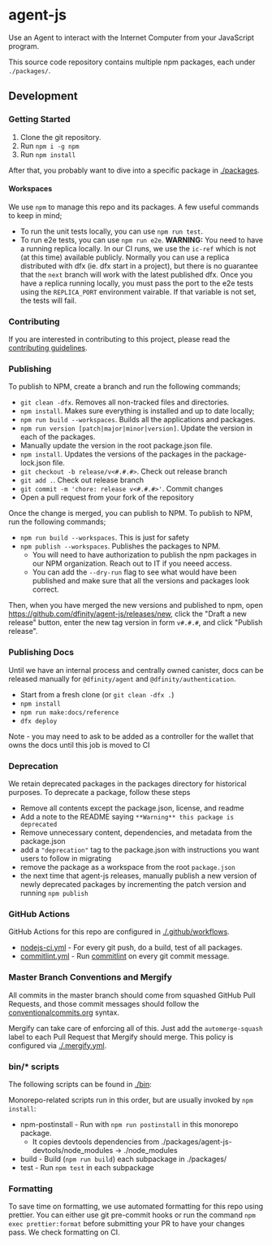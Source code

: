 # agent-js

Use an Agent to interact with the Internet Computer from your JavaScript program.

This source code repository contains multiple npm packages, each under `./packages/`.

## Development

### Getting Started

1. Clone the git repository.
2. Run `npm i -g npm`
3. Run `npm install`

After that, you probably want to dive into a specific package in [./packages](./packages).

#### Workspaces

We use `npm` to manage this repo and its packages. A few useful
commands to keep in mind;

- To run the unit tests locally, you can use `npm run test`.
- To run e2e tests, you can use `npm run e2e`. **WARNING:** You need to have a running
  replica locally. In our CI runs, we use the `ic-ref` which is not (at this time) available
  publicly. Normally you can use a replica distributed with dfx (ie. dfx start in a project),
  but there is no guarantee that the `next` branch will work with the latest published dfx.
  Once you have a replica running locally, you must pass the port to the e2e tests using the
  `REPLICA_PORT` environment vairable. If that variable is not set, the tests will fail.

### Contributing

If you are interested in contributing to this project, please read the [contributing guidelines](./CONTRIBUTING.md).

### Publishing

To publish to NPM, create a branch and run the following commands;

- `git clean -dfx`. Removes all non-tracked files and directories.
- `npm install`. Makes sure everything is installed and up to date locally;
- `npm run build --workspaces`. Builds all the applications and packages.
- `npm run version [patch|major|minor|version]`. Update the version in each of the packages.
- Manually update the version in the root package.json file.
- `npm install`. Updates the versions of the packages in the package-lock.json file.
- `git checkout -b release/v<#.#.#>`. Check out release branch
- `git add .`. Check out release branch
- `git commit -m 'chore: release v<#.#.#>'`. Commit changes
- Open a pull request from your fork of the repository

Once the change is merged, you can publish to NPM. To publish to NPM, run the following commands;

- `npm run build --workspaces`. This is just for safety
- `npm publish --workspaces`. Publishes the packages to NPM.
  - You will need to have authorization to publish the npm packages in our NPM organization. Reach out to IT if you neeed access.
  - You can add the `--dry-run` flag to see what would have been published and make sure that all the versions and packages look correct.

Then, when you have merged the new versions and published to npm, open https://github.com/dfinity/agent-js/releases/new, click the "Draft a new release" button, enter the new tag version in form `v#.#.#`, and click "Publish release".

### Publishing Docs

Until we have an internal process and centrally owned canister, docs can be released manually for `@dfinity/agent` and `@dfinity/authentication`.

- Start from a fresh clone (or `git clean -dfx .`)
- `npm install`
- `npm run make:docs/reference`
- `dfx deploy`

Note - you may need to ask to be added as a controller for the wallet that owns the docs until this job is moved to CI

### Deprecation

We retain deprecated packages in the packages directory for historical purposes. To deprecate a package, follow these steps

- Remove all contents except the package.json, license, and readme
- Add a note to the README saying `**Warning** this package is deprecated`
- Remove unnecessary content, dependencies, and metadata from the package.json
- add a `"deprecation"` tag to the package.json with instructions you want users to follow in migrating
- remove the package as a workspace from the root `package.json`
- the next time that agent-js releases, manually publish a new version of newly deprecated packages by incrementing the patch version and running `npm publish`

### GitHub Actions

GitHub Actions for this repo are configured in [./.github/workflows](./.github/workflows).

- [nodejs-ci.yml](./.github/workflows/nodejs-ci.yml) - For every git push, do a build, test of all packages.
- [commitlint.yml](./.github/workflows/commitlint.yml) - Run [commitlint](https://commitlint.js.org/#/) on every git commit message.

### Master Branch Conventions and Mergify

All commits in the master branch should come from squashed GitHub Pull Requests, and those commit messages should follow the [conventionalcommits.org](https://conventionalcommits.org) syntax.

Mergify can take care of enforcing all of this. Just add the `automerge-squash` label to each Pull Request that Mergify should merge. This policy is configured via [./.mergify.yml](./.mergify).

### bin/\* scripts

The following scripts can be found in [./bin](./bin):

Monorepo-related scripts run in this order, but are usually invoked by `npm install`:

- npm-postinstall - Run with `npm run postinstall` in this monorepo package.
  - It copies devtools dependencies from ./packages/agent-js-devtools/node_modules -> ./node_modules
- build - Build (`npm run build`) each subpackage in ./packages/
- test - Run `npm test` in each subpackage

### Formatting

To save time on formatting, we use automated formatting for this repo using prettier. You can either use git pre-commit hooks or run the command `npm exec prettier:format` before submitting your PR to have your changes pass. We check formatting on CI.
